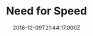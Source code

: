 ---
title: "Need for Speed"
year: 2014
date: 2018-12-09T21:44:17.000Z
permalink: /almanac/movies/2018-12-09-need-for-speed/index.html
rating: 3
tmdbid: 136797
---